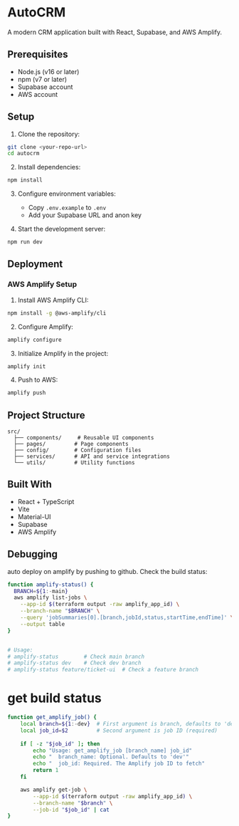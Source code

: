 # AutoCRM

A modern CRM application built with React, Supabase, and AWS Amplify.

## Prerequisites

- Node.js (v16 or later)
- npm (v7 or later)
- Supabase account
- AWS account

## Setup

1. Clone the repository:
```bash
git clone <your-repo-url>
cd autocrm
```

2. Install dependencies:
```bash
npm install
```

3. Configure environment variables:
   - Copy `.env.example` to `.env`
   - Add your Supabase URL and anon key

4. Start the development server:
```bash
npm run dev
```

## Deployment

### AWS Amplify Setup

1. Install AWS Amplify CLI:
```bash
npm install -g @aws-amplify/cli
```

2. Configure Amplify:
```bash
amplify configure
```

3. Initialize Amplify in the project:
```bash
amplify init
```

4. Push to AWS:
```bash
amplify push
```

## Project Structure

```
src/
  ├── components/     # Reusable UI components
  ├── pages/         # Page components
  ├── config/        # Configuration files
  ├── services/      # API and service integrations
  └── utils/         # Utility functions
```

## Built With

- React + TypeScript
- Vite
- Material-UI
- Supabase
- AWS Amplify



## Debugging

auto deploy on amplify by pushing to github.
Check the build status:

```bash
function amplify-status() {
  BRANCH=${1:-main}
  aws amplify list-jobs \
    --app-id $(terraform output -raw amplify_app_id) \
    --branch-name "$BRANCH" \
    --query 'jobSummaries[0].[branch,jobId,status,startTime,endTime]' \
    --output table
}


# Usage:
# amplify-status        # Check main branch
# amplify-status dev    # Check dev branch
# amplify-status feature/ticket-ui  # Check a feature branch
```

# get build status
```bash
function get_amplify_job() {
    local branch=${1:-dev}  # First argument is branch, defaults to 'dev'
    local job_id=$2         # Second argument is job ID (required)
    
    if [ -z "$job_id" ]; then
        echo "Usage: get_amplify_job [branch_name] job_id"
        echo "  branch_name: Optional. Defaults to 'dev'"
        echo "  job_id: Required. The Amplify job ID to fetch"
        return 1
    fi

    aws amplify get-job \
        --app-id $(terraform output -raw amplify_app_id) \
        --branch-name "$branch" \
        --job-id "$job_id" | cat
}
```
